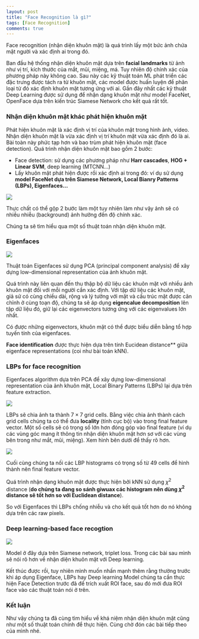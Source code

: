 ```yaml
---
layout: post
title: "Face Recognition là gì?"
tags: [Face Recognition]
comments: true
---
```


Face recognition (nhận diện khuôn mặt) là quá trình lấy một bức ảnh chứa mặt người và xác định ai trong đó.

Ban đầu hệ thống nhận diện khuôn mặt dựa trên **facial landmarks** từ ảnh như vị trí, kích thước của mắt, mũi, miệng, má. Tuy nhiên độ chính xác của phương pháp này không cao. Sau này các kỹ thuật toán ML phát triển các đặc trưng được tách ra từ khuôn mặt, các model được huấn luyện để phân loại từ đó xác định khuôn mặt tương ứng với ai. Gần đây nhất các kỹ thuật Deep Learning được sử dụng để nhận dạng khuôn mặt như model FaceNet, OpenFace dựa trên kiến trúc Siamese Network cho kết quả rất tốt.

### Nhận diện khuôn mặt khác phát hiện khuôn mặt
Phát hiện khuôn mặt là xác định vị trí của khuôn mặt trong hình ảnh, video.
Nhận diện khuôn mặt là vừa xác định vị trí khuôn mặt vừa xác định đó là ai. Bài toàn này phức tạp hơn và bao trùm phát hiện khuôn mặt (face detection).
Quá trình nhận diện khuôn mặt bao gồm 2 bước:
* Face detection: sử dụng các phương pháp như **Harr cascades**, **HOG + Linear SVM**, deep learning (MTCNN...)
* Lấy khuôn mặt phát hiện được rồi xác định ai trong đó: ví dụ sử dụng **model FaceNet dựa trên Siamese Network, Local Bianry Patterns (LBPs), Eigenfaces...**

<img src="https://www.pyimagesearch.com/wp-content/uploads/2021/03/what_is_face_reco_steps.png">

Thực chất có thể gộp 2 bước làm một tuy nhiên làm như vậy ảnh sẽ có nhiều nhiễu (background) ảnh hưởng đến độ chính xác.

Chúng ta sẽ tìm hiểu qua một số thuật toán nhận diện khuôn mặt.

### Eigenfaces
<img src="https://www.pyimagesearch.com/wp-content/uploads/2021/03/what_is_face_reco_eigenfaces_combo.png">

Thuật toán Eigenfaces sử dụng PCA (principal component analysis) để xây dựng low-dimensional representation của ảnh khuôn mặt.

Quá trình này liên quan đến thu thập bộ dữ liệu các khuôn mặt với nhiều ảnh khuôn mặt đối với mỗi người cần xác định. Với tập dữ liệu các khuôn mặt, giả sử có cùng chiều dài, rộng và lý tưởng với mặt và cấu trúc mặt được căn chỉnh ở cùng toạn độ, chúng ta sẽ áp dụng **eigencalue decomposition** lên tập dữ liệu đó, giữ lại các eigenvectors tương ứng với các eigenvalues lớn nhất.

Có được những eigenvectors, khuôn mặt có thể được biểu diễn bằng tổ hợp tuyến tính của eigenfaces.

**Face identification** được thực hiện dựa trên tính Eucidean distance** giữa eigenface representations (coi như bài toán kNN). 

### LBPs for face recognition

Eigenfaces algorithm dựa trên PCA để xây dựng low-dimensional representation của ảnh khuôn mặt, Local Binary Patterns (LBPs) lại dựa trên feature extraction.

<img src="https://www.pyimagesearch.com/wp-content/uploads/2021/03/what_is_face_reco_lbps_samples.png">

LBPs sẽ chia ảnh ta thành $7 \times 7$ grid cells. Bằng việc chia ảnh thành cách grid cells chúng ta có thể đưa **locality** (tính cục bộ) vào trong final feature vector. Một số cells sẽ có trọng số lớn hơn đóng góp vào final feature (ví dụ các vùng góc mang ít thông tin nhận diện khuôn mặt hơn sơ với các vùng bên trong như mắt, mũi, miệng). Xem hình bên dưới để thấy rõ hơn.

<img src="https://www.pyimagesearch.com/wp-content/uploads/2021/03/what_is_face_reco_lbps_cells.png">

Cuối cùng chúng ta nối các LBP histograms có trọng số từ 49 cells để hình thành nên final feature vector.

Quá trình nhận dạng khuôn mặt được thực hiện bởi kNN sử dụng $\chi^{2}$ distance (**do chúng ta đang so sánh giwuax các histogram nên dùng $\chi^{2}$ distance sẽ tốt hơn so với Euclidean distance**).

So với Eigenfaces thì LBPs chống nhiễu và cho kết quả tốt hơn do nó không dựa trên các raw pixels.

### Deep learning-based face recogtion
<img src="https://miro.medium.com/max/651/1*hWBNCVbG-ngJ2aAiqg4Nzw.png">

Model ở đây dựa trên Siamese network, triplet loss. Trong các bài sau mình sẽ nói rõ hơn về nhận diện khuôn mặt với Deep learning.

Kết thúc được rồi, tuy nhiên mình muốn nhấn mạnh thêm rằng thường trước khi áp dụng Eigenface, LBPs hay Deep learning Model chúng ta cần thực hiện Face Detection trước đã để trích xuất ROI face, sau đó mới đưa ROI face vào các thuật toán nói ở trên.

### Kết luận
Như vậy chúng ta đã cùng tìm hiểu về khá niệm nhận diện khuôn mặt cũng như một số thuật toán chính để thực hiện. Cùng chờ đón các bài tiếp theo của mình nhé.







